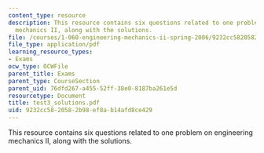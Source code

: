 ```yaml
---
content_type: resource
description: This resource contains six questions related to one problem on engineering
  mechanics II, along with the solutions.
file: /courses/1-060-engineering-mechanics-ii-spring-2006/9232cc5820582b98ef8ab14afd8ce429_test3_solutions.pdf
file_type: application/pdf
learning_resource_types:
- Exams
ocw_type: OCWFile
parent_title: Exams
parent_type: CourseSection
parent_uid: 76dfd267-a455-52ff-38e0-8187ba261e5d
resourcetype: Document
title: test3_solutions.pdf
uid: 9232cc58-2058-2b98-ef8a-b14afd8ce429
---
```

This resource contains six questions related to one problem on engineering mechanics II, along with the solutions.